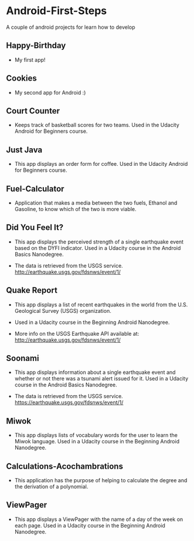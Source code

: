 # Android-First-Steps

A couple of android projects for learn how to develop

Happy-Birthday
--------------

- My first app!

Cookies
--------------

- My second app for Android :)

Court Counter
--------------

- Keeps track of basketball scores for two teams. Used in the Udacity Android for Beginners course.

Just Java
--------------

- This app displays an order form for coffee. Used in the Udacity Android for Beginners course.

Fuel-Calculator
--------------
- Application that makes a media between the two fuels, Ethanol and Gasoline, to know which of the two is more viable.

Did You Feel It?
--------------

- This app displays the perceived strength of a single earthquake event based on the DYFI indicator. Used in a Udacity course in the Android Basics Nanodegree.

- The data is retrieved from the USGS service. http://earthquake.usgs.gov/fdsnws/event/1/

Quake Report
--------------

- This app displays a list of recent earthquakes in the world from the U.S. Geological Survey (USGS) organization.

- Used in a Udacity course in the Beginning Android Nanodegree.

- More info on the USGS Earthquake API available at: http://earthquake.usgs.gov/fdsnws/event/1/

Soonami
--------------

- This app displays information about a single earthquake event and whether or not there was a tsunami alert issued for it. Used in a Udacity course in the Android Basics Nanodegree.

- The data is retrieved from the USGS service. https://earthquake.usgs.gov/fdsnws/event/1/

Miwok
--------------

- This app displays lists of vocabulary words for the user to learn the Miwok language. Used in a Udacity course in the Beginning Android Nanodegree.

Calculations-Acochambrations
--------------

- This application has the purpose of helping to calculate the degree and the derivation of a polynomial.

ViewPager
--------------

- This app displays a ViewPager with the name of a day of the week on each page. Used in a Udacity course in the Beginning Android Nanodegree.












